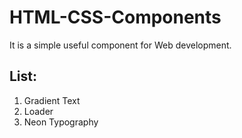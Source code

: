 # HTML-CSS-Components

It is a simple useful component for Web development.  

## List:
1. Gradient Text
2. Loader
3. Neon Typography


